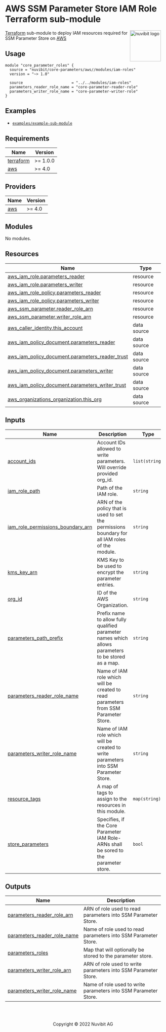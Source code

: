 # AWS SSM Parameter Store IAM Role Terraform sub-module

<!-- LOGO -->
<a href="https://nuvibit.com">
    <img src="https://nuvibit.com/images/logo/logo-nuvibit-badge.png" alt="nuvibit logo" title="nuvibit" align="right" height="100" />
</a>

<!-- DESCRIPTION -->
[Terraform][terraform-url] sub-module to deploy IAM resources required for SSM Parameter Store on [AWS][aws-url]

<!-- USAGE -->
## Usage
```hcl
module "core_parameter_roles" {
  source = "nuvibit/core-parameters/aws//modules/iam-roles"
  version = "~> 1.0"
  
  source                      = "../../modules/iam-roles"
  parameters_reader_role_name = "core-parameter-reader-role"
  parameters_writer_role_name = "core-parameter-writer-role"
}
```

<!-- EXAMPLES -->
## Examples
- [`examples/example-sub-module`][example-complete-url]

<!-- BEGIN_TF_DOCS -->
## Requirements

| Name | Version |
|------|---------|
| <a name="requirement_terraform"></a> [terraform](#requirement\_terraform) | >= 1.0.0 |
| <a name="requirement_aws"></a> [aws](#requirement\_aws) | >= 4.0 |

## Providers

| Name | Version |
|------|---------|
| <a name="provider_aws"></a> [aws](#provider\_aws) | >= 4.0 |

## Modules

No modules.

## Resources

| Name | Type |
|------|------|
| [aws_iam_role.parameters_reader](https://registry.terraform.io/providers/hashicorp/aws/latest/docs/resources/iam_role) | resource |
| [aws_iam_role.parameters_writer](https://registry.terraform.io/providers/hashicorp/aws/latest/docs/resources/iam_role) | resource |
| [aws_iam_role_policy.parameters_reader](https://registry.terraform.io/providers/hashicorp/aws/latest/docs/resources/iam_role_policy) | resource |
| [aws_iam_role_policy.parameters_writer](https://registry.terraform.io/providers/hashicorp/aws/latest/docs/resources/iam_role_policy) | resource |
| [aws_ssm_parameter.reader_role_arn](https://registry.terraform.io/providers/hashicorp/aws/latest/docs/resources/ssm_parameter) | resource |
| [aws_ssm_parameter.writer_role_arn](https://registry.terraform.io/providers/hashicorp/aws/latest/docs/resources/ssm_parameter) | resource |
| [aws_caller_identity.this_account](https://registry.terraform.io/providers/hashicorp/aws/latest/docs/data-sources/caller_identity) | data source |
| [aws_iam_policy_document.parameters_reader](https://registry.terraform.io/providers/hashicorp/aws/latest/docs/data-sources/iam_policy_document) | data source |
| [aws_iam_policy_document.parameters_reader_trust](https://registry.terraform.io/providers/hashicorp/aws/latest/docs/data-sources/iam_policy_document) | data source |
| [aws_iam_policy_document.parameters_writer](https://registry.terraform.io/providers/hashicorp/aws/latest/docs/data-sources/iam_policy_document) | data source |
| [aws_iam_policy_document.parameters_writer_trust](https://registry.terraform.io/providers/hashicorp/aws/latest/docs/data-sources/iam_policy_document) | data source |
| [aws_organizations_organization.this_org](https://registry.terraform.io/providers/hashicorp/aws/latest/docs/data-sources/organizations_organization) | data source |

## Inputs

| Name | Description | Type | Default | Required |
|------|-------------|------|---------|:--------:|
| <a name="input_account_ids"></a> [account\_ids](#input\_account\_ids) | Account IDs allowed to write parameters. Will override provided org\_id. | `list(string)` | <pre>[<br>  "*"<br>]</pre> | no |
| <a name="input_iam_role_path"></a> [iam\_role\_path](#input\_iam\_role\_path) | Path of the IAM role. | `string` | `null` | no |
| <a name="input_iam_role_permissions_boundary_arn"></a> [iam\_role\_permissions\_boundary\_arn](#input\_iam\_role\_permissions\_boundary\_arn) | ARN of the policy that is used to set the permissions boundary for all IAM roles of the module. | `string` | `null` | no |
| <a name="input_kms_key_arn"></a> [kms\_key\_arn](#input\_kms\_key\_arn) | KMS Key to be used to encrypt the parameter entries. | `string` | `null` | no |
| <a name="input_org_id"></a> [org\_id](#input\_org\_id) | ID of the AWS Organization. | `string` | `null` | no |
| <a name="input_parameters_path_prefix"></a> [parameters\_path\_prefix](#input\_parameters\_path\_prefix) | Prefix name to allow fully qualified parameter names which allows parameters to be stored as a map. | `string` | `"/foundation"` | no |
| <a name="input_parameters_reader_role_name"></a> [parameters\_reader\_role\_name](#input\_parameters\_reader\_role\_name) | Name of IAM role which will be created to read parameters from SSM Parameter Store. | `string` | `"core-parameter-reader-role"` | no |
| <a name="input_parameters_writer_role_name"></a> [parameters\_writer\_role\_name](#input\_parameters\_writer\_role\_name) | Name of IAM role which will be created to write parameters into SSM Parameter Store. | `string` | `"core-parameter-writer-role"` | no |
| <a name="input_resource_tags"></a> [resource\_tags](#input\_resource\_tags) | A map of tags to assign to the resources in this module. | `map(string)` | `{}` | no |
| <a name="input_store_parameters"></a> [store\_parameters](#input\_store\_parameters) | Specifies, if the Core Parameter IAM Role-ARNs shall be sored to the parameter store. | `bool` | `false` | no |

## Outputs

| Name | Description |
|------|-------------|
| <a name="output_parameters_reader_role_arn"></a> [parameters\_reader\_role\_arn](#output\_parameters\_reader\_role\_arn) | ARN of role used to read parameters into SSM Parameter Store. |
| <a name="output_parameters_reader_role_name"></a> [parameters\_reader\_role\_name](#output\_parameters\_reader\_role\_name) | Name of role used to read parameters into SSM Parameter Store. |
| <a name="output_parameters_roles"></a> [parameters\_roles](#output\_parameters\_roles) | Map that will optionally be stored to the parameter store. |
| <a name="output_parameters_writer_role_arn"></a> [parameters\_writer\_role\_arn](#output\_parameters\_writer\_role\_arn) | ARN of role used to write parameters into SSM Parameter Store. |
| <a name="output_parameters_writer_role_name"></a> [parameters\_writer\_role\_name](#output\_parameters\_writer\_role\_name) | Name of role used to write parameters into SSM Parameter Store. |
<!-- END_TF_DOCS -->

<!-- COPYRIGHT -->
<br />
<br />
<p align="center">Copyright &copy; 2022 Nuvibit AG</p>

<!-- MARKDOWN LINKS & IMAGES -->
[nuvibit-shield]: https://img.shields.io/badge/maintained%20by-nuvibit.com-%235849a6.svg?style=flat&color=1c83ba
[nuvibit-url]: https://nuvibit.com
[terraform-version-shield]: https://img.shields.io/badge/terraform-%3E%3D1.0.0-blue.svg?style=flat&color=blueviolet
[terraform-version-url]: https://www.terraform.io/upgrade-guides/1-0.html
[release-shield]: https://img.shields.io/github/v/release/nuvibit/terraform-aws-core-parameters?style=flat&color=success
[architecture-png]: https://github.com/nuvibit/terraform-aws-core-parameters/blob/main/docs/architecture.png?raw=true
[release-url]: https://github.com/nuvibit/terraform-aws-core-parameters/releases
[contributors-url]: https://github.com/nuvibit/terraform-aws-core-parameters/graphs/contributors
[license-url]: https://github.com/nuvibit/terraform-aws-core-parameters/tree/main/LICENSE
[terraform-url]: https://www.terraform.io
[aws-url]: https://aws.amazon.com
[example-complete-url]: https://github.com/nuvibit/terraform-aws-core-parameters/tree/main/examples/complete
